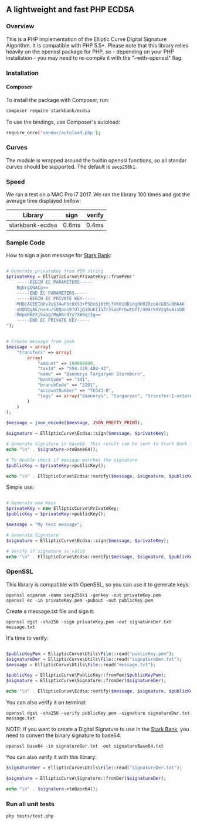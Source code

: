 ## A lightweight and fast PHP ECDSA

### Overview

This is a PHP implementation of the Elliptic Curve Digital Signature Algorithm. It is compatible with PHP 5.5+. Please note that this library relies heavily on the openssl package for PHP, so - depending on your PHP installation - you may need to re-compile it with the "–with-openssl" flag.

### Installation

#### Composer

To install the package with Composer, run:

```sh
composer require starkbank/ecdsa
```

To use the bindings, use Composer's autoload:

```sh
require_once('vendor/autoload.php');
```

### Curves

The module is wrapped around the builtin openssl functions, so all standar curves should be supported. The default is `secp256k1`.

### Speed

We ran a test on a MAC Pro i7 2017. We ran the library 100 times and got the average time displayed bellow:

| Library            | sign          | verify  |
| ------------------ |:-------------:| -------:|
| starkbank-ecdsa    |     0.6ms     |  0.4ms  |

### Sample Code

How to sign a json message for [Stark Bank]:

```php

# Generate privateKey from PEM string
$privateKey = EllipticCurve\PrivateKey::fromPem("
    -----BEGIN EC PARAMETERS-----
    BgUrgQQACg==
    -----END EC PARAMETERS-----
    -----BEGIN EC PRIVATE KEY-----
    MHQCAQEEIODvZuS34wFbt0X53+P5EnSj6tMjfVK01dD1dgDH02RzoAcGBSuBBAAK
    oUQDQgAE/nvHu/SQQaos9TUljQsUuKI15Zr5SabPrbwtbfT/408rkVVzq8vAisbB
    RmpeRREXj5aog/Mq8RrdYy75W9q/Ig==
    -----END EC PRIVATE KEY-----
");


# Create message from json
$message = array(
    "transfers" => array(
        array(
            "amount" => 100000000,
            "taxId" => "594.739.480-42",
            "name" => "Daenerys Targaryen Stormborn",
            "bankCode" => "341",
            "branchCode" => "2201",
            "accountNumber" => "76543-8",
            "tags" => array("daenerys", "targaryen", "transfer-1-external-id")
        )
    )
);

$message = json_encode($message, JSON_PRETTY_PRINT);

$signature = EllipticCurve\Ecdsa::sign($message, $privateKey);

# Generate Signature in base64. This result can be sent to Stark Bank in header as Digital-Signature parameter
echo "\n" . $signature->toBase64();

# To double check if message matches the signature
$publicKey = $privateKey->publicKey();

echo "\n" . EllipticCurve\Ecdsa::verify($message, $signature, $publicKey);

```

Simple use:

```php

# Generate new Keys
$privateKey = new EllipticCurve\PrivateKey;
$publicKey = $privateKey->publicKey();

$message = "My test message";

# Generate Signature
$signature = EllipticCurve\Ecdsa::sign($message, $privateKey);

# Verify if signature is valid
echo "\n" . EllipticCurve\Ecdsa::verify($message, $signature, $publicKey);

```

### OpenSSL

This library is compatible with OpenSSL, so you can use it to generate keys:

```
openssl ecparam -name secp256k1 -genkey -out privateKey.pem
openssl ec -in privateKey.pem -pubout -out publicKey.pem
```

Create a message.txt file and sign it:

```
openssl dgst -sha256 -sign privateKey.pem -out signatureDer.txt message.txt
```

It's time to verify:

```php

$publicKeyPem = EllipticCurve\Utils\File::read("publicKey.pem");
$signatureDer = EllipticCurve\Utils\File::read("signatureDer.txt");
$message = EllipticCurve\Utils\File::read("message.txt");

$publicKey = EllipticCurve\PublicKey::fromPem($publicKeyPem);
$signature = EllipticCurve\Signature::fromDer($signatureDer);

echo "\n" . EllipticCurve\Ecdsa::verify($message, $signature, $publicKey);

```

You can also verify it on terminal:

```
openssl dgst -sha256 -verify publicKey.pem -signature signatureDer.txt message.txt
```

NOTE: If you want to create a Digital Signature to use in the [Stark Bank], you need to convert the binary signature to base64.

```
openssl base64 -in signatureDer.txt -out signatureBase64.txt
```

You can also verify it with this library:

```php
$signatureDer = EllipticCurve\Utils\File::read("signatureDer.txt");

$signature = EllipticCurve\Signature::fromDer($signatureDer);

echo "\n" . $signature->toBase64();
```

[Stark Bank]: https://starkbank.com

### Run all unit tests

```sh
php tests/test.php
```

[python-ecdsa]: https://github.com/warner/python-ecdsa
